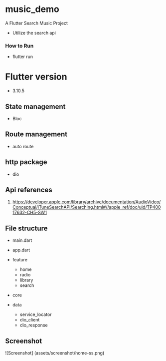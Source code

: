# music_demo
A Flutter Search Music Project 
- Utilize the search api

### How to Run
- flutter run

# Flutter version 
- 3.10.5

## State management
- Bloc

## Route management
- auto route 

## http package
- dio 

## Api references
1. https://developer.apple.com/library/archive/documentation/AudioVideo/Conceptual/iTuneSearchAPI/Searching.html#//apple_ref/doc/uid/TP40017632-CH5-SW1


## File structure

- main.dart
- app.dart
- feature
    - home
    - radio
    - library
    - search

- core
- data
    - service_locator
    - dio_client
    - dio_response

## Screenshot

![Screenshot] (assets/screenshot/home-ss.png)
